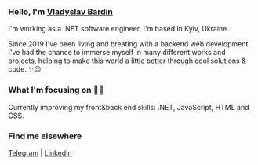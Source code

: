 ### Hello, I'm [Vladyslav Bardin](https://www.linkedin.com/in/bardin08/)

I'm working as a .NET software engineer. I'm based in Kyiv, Ukraine.

Since 2019 I've been living and breating with a backend web development. I've had the chance to immerse myself in many different works and projects, helping to make this world a little better through cool solutions & code. ✨😍

### What I'm focusing on 👨‍💻
Currently improving my front&back end skills: .NET, JavaScript, HTML and CSS.

### Find me elsewhere

[Telegram](https://www.t.me/bardin08) | [LinkedIn](https://www.linkedin.com/in/bardin08/)
